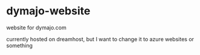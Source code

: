 # dymajo-website
website for dymajo.com

currently hosted on dreamhost, but I want to change it to azure websites or something